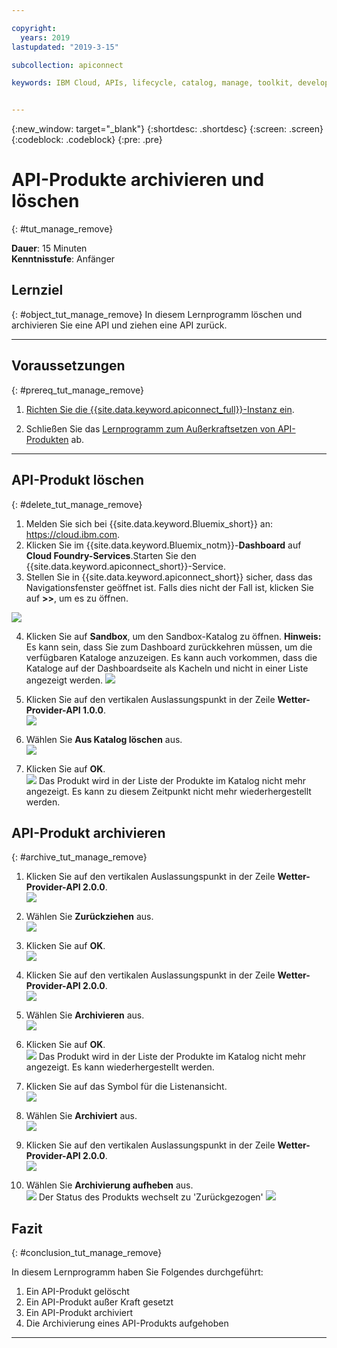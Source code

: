 ```yaml
---

copyright:
  years: 2019
lastupdated: "2019-3-15"

subcollection: apiconnect

keywords: IBM Cloud, APIs, lifecycle, catalog, manage, toolkit, develop, dev portal, tutorial


---
```


{:new_window: target="_blank"}
{:shortdesc: .shortdesc}
{:screen: .screen}
{:codeblock: .codeblock}
{:pre: .pre}

# API-Produkte archivieren und löschen
{: #tut_manage_remove}

**Dauer**: 15 Minuten  
**Kenntnisstufe**: Anfänger 

## Lernziel
{: #object_tut_manage_remove}
In diesem Lernprogramm löschen und archivieren Sie eine API und ziehen eine API zurück.

---
## Voraussetzungen
{: #prereq_tut_manage_remove}

1. [Richten Sie die {{site.data.keyword.apiconnect_full}}-Instanz ein](/docs/services/apiconnect/tutorials?topic=apiconnect-tut_prereq_set_up_apic_instance).

2. Schließen Sie das [Lernprogramm zum Außerkraftsetzen von API-Produkten](/docs/services/apiconnect/tutorials?topic=apiconnect-tut_manage_supercede) ab.

---

## API-Produkt löschen
{: #delete_tut_manage_remove}

1. Melden Sie sich bei {{site.data.keyword.Bluemix_short}} an: https://cloud.ibm.com.
2. Klicken Sie im {{site.data.keyword.Bluemix_notm}}-**Dashboard** auf **Cloud Foundry-Services**.Starten Sie den {{site.data.keyword.apiconnect_short}}-Service. 
3. Stellen Sie in {{site.data.keyword.apiconnect_short}} sicher, dass das Navigationsfenster geöffnet ist. Falls dies nicht der Fall ist, klicken Sie auf **>>**, um es zu öffnen.  

  ![](images/cloud-apic-dashboard.png)

4. Klicken Sie auf **Sandbox**, um den Sandbox-Katalog zu öffnen. **Hinweis:** Es kann sein, dass Sie zum Dashboard zurückkehren müssen, um die verfügbaren Kataloge anzuzeigen. Es kann auch vorkommen, dass die Kataloge auf der Dashboardseite als Kacheln und nicht in einer Liste angezeigt werden.
![](images/del-sandbox-list.png)

5. Klicken Sie auf den vertikalen Auslassungspunkt in der Zeile **Wetter-Provider-API 1.0.0**.  
![](images/del-prod-list1.png)

6. Wählen Sie **Aus Katalog löschen** aus.  
![](images/del-del-from-cat.png)

7. Klicken Sie auf **OK**.  
![](images/del-del-dialog.png)
    Das Produkt wird in der Liste der Produkte im Katalog nicht mehr angezeigt. Es kann zu diesem Zeitpunkt nicht mehr wiederhergestellt werden.


## API-Produkt archivieren
{: #archive_tut_manage_remove}

1. Klicken Sie auf den vertikalen Auslassungspunkt in der Zeile **Wetter-Provider-API 2.0.0**.  
![](images/del-prod-list2.png)

2. Wählen Sie **Zurückziehen** aus.  
![](images/del-select-retire.png)

3. Klicken Sie auf **OK**.  
![](images/del-retire-dialog.png)

4. Klicken Sie auf den vertikalen Auslassungspunkt in der Zeile **Wetter-Provider-API 2.0.0**.  
![](images/del-prod-list3.png)

5. Wählen Sie **Archivieren** aus.  
![](images/del-select-archive.png)

6. Klicken Sie auf **OK**.  
![](images/del-archive-dialog.png)
    Das Produkt wird in der Liste der Produkte im Katalog nicht mehr angezeigt. Es kann wiederhergestellt werden.

7. Klicken Sie auf das Symbol für die Listenansicht.  
![](images/del-prod-list4.png)

8. Wählen Sie **Archiviert** aus.  
![](images/del-view-archived.png)

9. Klicken Sie auf den vertikalen Auslassungspunkt in der Zeile **Wetter-Provider-API 2.0.0**.  
![](images/del-prod-list5.png)

10. Wählen Sie **Archivierung aufheben** aus.  
![](images/del-unarchive.png)
    Der Status des Produkts wechselt zu 'Zurückgezogen'
    ![](images/del-prod-list6.png)

 
 
## Fazit
{: #conclusion_tut_manage_remove}

In diesem Lernprogramm haben Sie Folgendes durchgeführt:

1. Ein API-Produkt gelöscht
2. Ein API-Produkt außer Kraft gesetzt
3. Ein API-Produkt archiviert
4. Die Archivierung eines API-Produkts aufgehoben

---












